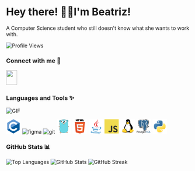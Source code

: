 # Hey there! 🌸✨I'm Beatriz!

A Computer Science student who still doesn't know what she wants to work with.

![Profile Views](https://komarev.com/ghpvc/?username=beatrizve16&label=Profile%20views&color=0e75b6&style=flat)

### Connect with me 🌟
[<img src="https://raw.githubusercontent.com/rahuldkjain/github-profile-readme-generator/master/src/images/icons/Social/linked-in-alt.svg" width="30" height="40" />](https://www.linkedin.com/in/beatriz-espindola-73b06b240/)

### Languages and Tools ✨
![GIF](https://i.pinimg.com/originals/87/9d/d6/879dd60de473de0e0128a42352c085e7.gif)  

<img src="https://raw.githubusercontent.com/devicons/devicon/master/icons/c/c-original.svg" alt="c" width="40" height="40"/>
<img src="https://www.vectorlogo.zone/logos/figma/figma-icon.svg" alt="figma" width="40" height="40"/>
<img src="https://www.vectorlogo.zone/logos/git-scm/git-scm-icon.svg" alt="git" width="40" height="40"/>
<img src="https://raw.githubusercontent.com/devicons/devicon/master/icons/go/go-original.svg" alt="go" width="40" height="40"/>
<img src="https://raw.githubusercontent.com/devicons/devicon/master/icons/html5/html5-original-wordmark.svg" alt="html5" width="40" height="40"/>
<img src="https://raw.githubusercontent.com/devicons/devicon/master/icons/java/java-original.svg" alt="java" width="40" height="40"/>
<img src="https://raw.githubusercontent.com/devicons/devicon/master/icons/javascript/javascript-original.svg" alt="javascript" width="40" height="40"/>
<img src="https://raw.githubusercontent.com/devicons/devicon/master/icons/linux/linux-original.svg" alt="linux" width="40" height="40"/>
<img src="https://raw.githubusercontent.com/devicons/devicon/master/icons/postgresql/postgresql-original-wordmark.svg" alt="postgresql" width="40" height="40"/>
<img src="https://raw.githubusercontent.com/devicons/devicon/master/icons/python/python-original.svg" alt="python" width="40" height="40"/>

### GitHub Stats 📊
![Top Languages](https://github-readme-stats.vercel.app/api/top-langs/?username=beatrizve16&layout=compact)
![GitHub Stats](https://github-readme-stats.vercel.app/api?username=beatrizve16&show_icons=true)
![GitHub Streak](https://github-readme-streak-stats.herokuapp.com/?user=beatrizve16)
